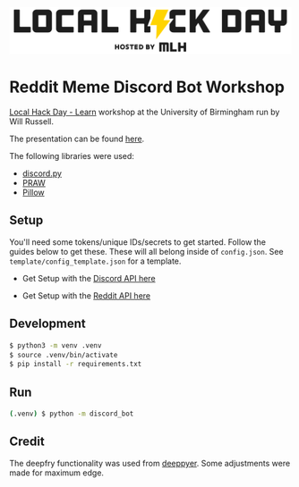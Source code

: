 
![(https://localhackday.mlh.io/learn/locations/1859)](/images/lhd_logo.png)
# Reddit Meme    Discord Bot Workshop
[Local Hack Day - Learn](https://localhackday.mlh.io/learn/locations/1859) workshop at the University of Birmingham run by Will Russell.

The presentation can be found [here](https://docs.google.com/presentation/d/1Dpa35En2z70bxEA0AQd0QHqfcTFVvOtqDp2O27mCJeo/edit?usp=sharing).

The following libraries were used:
- [discord.py](https://discordpy.readthedocs.io/en/latest/)
- [PRAW](https://praw.readthedocs.io/en/latest/)
- [Pillow](https://pillow.readthedocs.io/en/stable/)

## Setup

You'll need some tokens/unique IDs/secrets to get started. Follow the guides below to get these. These will all belong inside of `config.json`. See `template/config_template.json` for a template.

- Get Setup with the [Discord API here](discord.md)

- Get Setup with the [Reddit API here](reddit.md)

## Development

```bash
$ python3 -m venv .venv
$ source .venv/bin/activate
$ pip install -r requirements.txt
```

## Run

```bash
(.venv) $ python -m discord_bot
```

## Credit

The deepfry functionality was used from [deeppyer](https://github.com/Ovyerus/deeppyer). Some adjustments were made for maximum edge.
